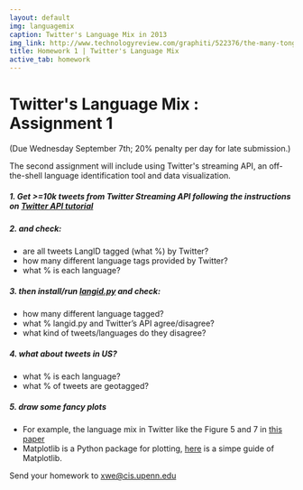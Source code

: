 ```yaml
---
layout: default
img: languagemix
caption: Twitter's Language Mix in 2013  
img_link: http://www.technologyreview.com/graphiti/522376/the-many-tongues-of-twitter/
title: Homework 1 | Twitter's Language Mix
active_tab: homework
---
```




Twitter's Language Mix <span class="text-muted">: Assignment 1</span> 
=============================================================

(Due Wednesday September 7th; 20% penalty per day for late submission.)

The second assignment will include using Twitter's streaming API, an off-the-shell language identification tool and data visualization.

##### 1. Get >=10k tweets from Twitter Streaming API following the instructions on [Twitter API tutorial](/twittertutorial.html) 

##### 2. and check:
- are all tweets LangID tagged (what %) by Twitter?
- how many different language tags provided by Twitter?
- what % is each language?

##### 3. then install/run [langid.py](https://github.com/saffsd/langid.py) and check:
- how many different language tagged?
- what % langid.py and Twitter’s API agree/disagree?
- what kind of tweets/languages do they disagree?

##### 4. what about tweets in US?
- what % is each language?
- what % of tweets are geotagged?

##### 5. draw some fancy plots 
- For example, the language mix in Twitter like the Figure 5 and 7 in [this paper](http://journals.plos.org/plosone/article?id=10.1371/journal.pone.0061981)
- Matplotlib is a Python package for plotting, [here](http://matplotlib.org/users/pyplot_tutorial.html) is a simpe guide of Matplotlib. 


Send your homework to xwe@cis.upenn.edu






